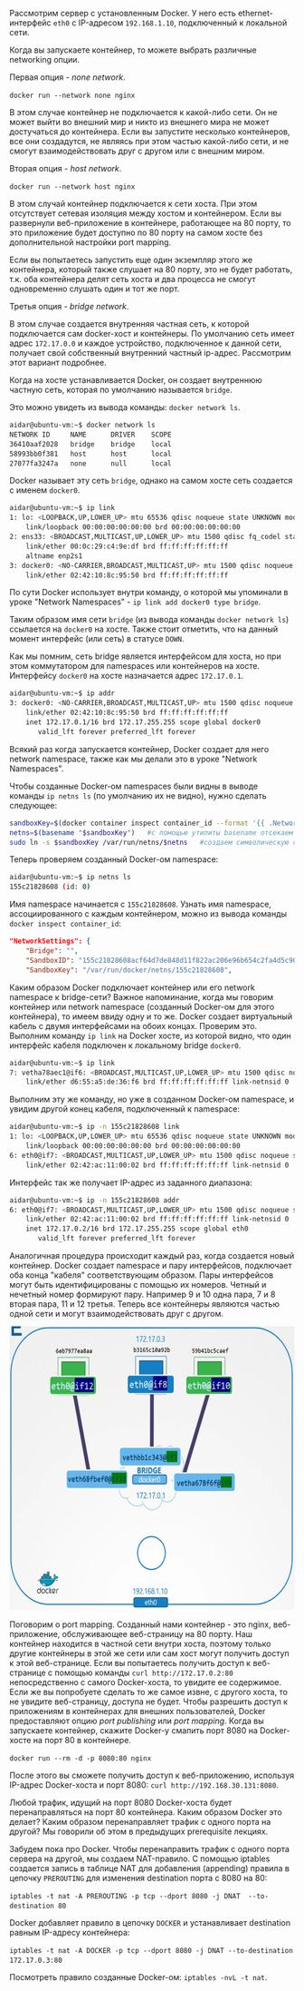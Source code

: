 Рассмотрим сервер с установленным Docker. У него есть ethernet-интерфейс `eth0` с IP-адресом `192.168.1.10`, подключенный к локальной сети.

Когда вы запускаете контейнер, то можете выбрать различные networking опции.

Первая опция - *none network*.

`docker run --network none nginx`

В этом случае контейнер не подключается к какой-либо сети. Он не может выйти во внешний мир и никто из внешнего мира не может достучаться до контейнера. Если вы запустите несколько контейнеров, все они создадутся, не являясь при этом частью какой-либо сети, и не смогут взаимодействовать друг с другом или с внешним миром.

Вторая опция - *host network*.

`docker run --network host nginx`

В этом случай контейнер подключается к сети хоста. При этом отсутствует сетевая изоляция между хостом и контейнером. Если вы развернули веб-приложение в контейнере, работающее на 80 порту, то это приложение будет доступно по 80 порту на самом хосте без дополнительной настройки port mapping.

Если вы попытаетесь запустить еще один экземпляр этого же контейнера, который также слушает на 80 порту, это не будет работать, т.к. оба контейнера делят сеть хоста и два процесса не смогут одновременно слушать один и тот же порт.

Третья опция - *bridge network*.

В этом случае создается внутренняя частная сеть, к которой подключается сам docker-хост и контейнеры. По умолчанию сеть имеет адрес `172.17.0.0` и каждое устройство, подключенное к данной сети, получает свой собственный внутренний частный ip-адрес. Рассмотрим этот вариант подробнее.

Когда на хосте устанавливается Docker, он создает внутреннюю частную сеть, которая по умолчанию называется `bridge`.

Это можно увидеть из вывода команды: `docker network ls`.

```bash
aidar@ubuntu-vm:~$ docker network ls
NETWORK ID     NAME      DRIVER    SCOPE
36410aaf2028   bridge    bridge    local
58993bb0f381   host      host      local
27077fa3247a   none      null      local
```

Docker называет эту сеть `bridge`, однако на самом хосте сеть создается с именем `docker0`.

```bash
aidar@ubuntu-vm:~$ ip link
1: lo: <LOOPBACK,UP,LOWER_UP> mtu 65536 qdisc noqueue state UNKNOWN mode DEFAULT group default qlen 1000
    link/loopback 00:00:00:00:00:00 brd 00:00:00:00:00:00
2: ens33: <BROADCAST,MULTICAST,UP,LOWER_UP> mtu 1500 qdisc fq_codel state UP mode DEFAULT group default qlen 1000
    link/ether 00:0c:29:c4:9e:df brd ff:ff:ff:ff:ff:ff
    altname enp2s1
3: docker0: <NO-CARRIER,BROADCAST,MULTICAST,UP> mtu 1500 qdisc noqueue state DOWN mode DEFAULT group default
    link/ether 02:42:10:8c:95:50 brd ff:ff:ff:ff:ff:ff
```

По сути Docker использует внутри команду, о которой мы упоминали в уроке "Network Namespaces" - `ip link add docker0 type bridge`.

Таким образом имя сети `bridge` (из вывода команды `docker network ls`) ссылается на `docker0` на хосте. Также стоит отметить, что на данный момент интерфейс (или сеть) в статусе `DOWN`.

Как мы помним, сеть bridge является интерфейсом для хоста, но при этом коммутатором для namespaces или контейнеров на хосте. Интерфейсу `docker0` на хосте назначается адрес `172.17.0.1`.

```bash
aidar@ubuntu-vm:~$ ip addr
3: docker0: <NO-CARRIER,BROADCAST,MULTICAST,UP> mtu 1500 qdisc noqueue state DOWN group default
    link/ether 02:42:10:8c:95:50 brd ff:ff:ff:ff:ff:ff
    inet 172.17.0.1/16 brd 172.17.255.255 scope global docker0
       valid_lft forever preferred_lft forever
```

Всякий раз когда запускается контейнер, Docker создает для него network namespace, также как мы делали это в уроке "Network Namespaces".

Чтобы созданные Docker-ом namespaces были видны в выводе команды `ip netns ls` (по умолчанию их не видно), нужно сделать следующее:

```bash
sandboxKey=$(docker container inspect container_id --format '{{ .NetworkSettings.SandboxKey }}')   #получаем полный путь до namespace Docker
netns=$(basename "$sandboxKey")   #с помощью утилиты basename отсекаем путь и получаем только имя namespace
sudo ln -s $sandboxKey /var/run/netns/$netns   #создаем символическую ссылку на namespace Docker в общем каталоге namespace-ов ОС
```

Теперь проверяем созданный Docker-ом namespace:

```bash
aidar@ubuntu-vm:~$ ip netns ls
155c21828608 (id: 0)
```

Имя namespace начинается с `155c21828608`. Узнать имя namespace, ассоциированного с каждым контейнером, можно из вывода команды `docker inspect container_id`:

```json
"NetworkSettings": {
    "Bridge": "",
    "SandboxID": "155c21828608acf64d7de848d11f822ac206e96b654c2fa4d5c908b025f95351",
    "SandboxKey": "/var/run/docker/netns/155c21828608",
```

Каким образом Docker подключает контейнер или его network namespace к bridge-сети? Важное напоминание, когда мы говорим контейнер или network namespace (созданный Docker-ом для этого контейнера), то имеем ввиду одну и то же. Docker создает виртуальный кабель с двумя интерфейсами на обоих концах. Проверим это. Выполним команду `ip link` на Docker хосте, из которой видно, что один интерфейс кабеля подключен к локальному bridge `docker0`.

```bash
aidar@ubuntu-vm:~$ ip link
7: vetha78aec1@if6: <BROADCAST,MULTICAST,UP,LOWER_UP> mtu 1500 qdisc noqueue master docker0 state UP mode DEFAULT group default
    link/ether d6:55:a5:de:36:f6 brd ff:ff:ff:ff:ff:ff link-netnsid 0
```

Выполним эту же команду, но уже в созданном Docker-ом namespace, и увидим другой конец кабеля, подключенный к namespace:

```bash
aidar@ubuntu-vm:~$ ip -n 155c21828608 link
1: lo: <LOOPBACK,UP,LOWER_UP> mtu 65536 qdisc noqueue state UNKNOWN mode DEFAULT group default qlen 1000
    link/loopback 00:00:00:00:00:00 brd 00:00:00:00:00:00
6: eth0@if7: <BROADCAST,MULTICAST,UP,LOWER_UP> mtu 1500 qdisc noqueue state UP mode DEFAULT group default
    link/ether 02:42:ac:11:00:02 brd ff:ff:ff:ff:ff:ff link-netnsid 0
```

Интерфейс так же получает IP-адрес из заданного диапазона:

```bash
aidar@ubuntu-vm:~$ ip -n 155c21828608 addr
6: eth0@if7: <BROADCAST,MULTICAST,UP,LOWER_UP> mtu 1500 qdisc noqueue state UP group default
    link/ether 02:42:ac:11:00:02 brd ff:ff:ff:ff:ff:ff link-netnsid 0
    inet 172.17.0.2/16 brd 172.17.255.255 scope global eth0
       valid_lft forever preferred_lft forever
```

Аналогичная процедура происходит каждый раз, когда создается новый контейнер. Docker создает namespace и пару интерфейсов, подключает оба конца "кабеля" соответствующим образом. Пары интерфейсов могут быть идентифицированы с помощью их номеров. Четный и нечетный номер формируют пару. Например 9 и 10 одна пара, 7 и 8 вторая пара, 11 и 12 третья. Теперь все контейнеры являются частью одной сети и могут взаимодействовать друг с другом.

<img src="image.png" width="600" height="500"><br>

Поговорим о port mapping. Созданный нами контейнер - это nginx, веб-приложение, обслуживающее веб-страницу на 80 порту. Наш контейнер находится в частной сети внутри хоста, поэтому только другие контейнеры в этой же сети или сам хост могут получить доступ к этой веб-странице. Если вы попытаетесь получить доступ к веб-странице с помощью команды `curl http://172.17.0.2:80` непосредственно с самого Docker-хоста, то увидите ее содержимое. Если же вы попробуете сделать то же самое извне, с другого хоста, то не увидите веб-страницу, доступа не будет. Чтобы разрешить доступ к приложениям в контейнерах для внешних пользователей, Docker предоставляют опцию *port publishing* или *port mapping*. Когда вы запускаете контейнер, скажите Docker-у смапить порт 8080 на Docker-хосте на порт 80 в контейнере.

`docker run --rm -d -p 8080:80 nginx`

После этого вы сможете получить доступ к веб-приложению, используя IP-адрес Docker-хоста и порт 8080: `curl http://192.168.30.131:8080`.

Любой трафик, идущий на порт 8080 Docker-хоста будет перенаправляться на порт 80 контейнера. Каким образом Docker это делает? Каким образом перенаправляет трафик с одного порта на другой? Мы говорили об этом в предыдущих prerequisite лекциях.

Забудем пока про Docker. Чтобы перенаправить трафик с одного порта сервера на другой, мы создаем NAT-правило. С помощью iptables создается запись в таблице NAT для добавления (appending) правила в цепочку `PREROUTING` для изменения destination порта с 8080 на 80:

`iptables -t nat -A PREROUTING -p tcp --dport 8080 -j DNAT  --to-destination 80`

Docker добавляет правило в цепочку `DOCKER` и устанавливает destination равным IP-адресу контейнера:

`iptables -t nat -A DOCKER -p tcp --dport 8080 -j DNAT --to-destination 172.17.0.3:80`

Посмотреть правило созданные Docker-ом: `iptables -nvL -t nat`.
